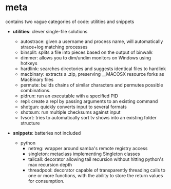 meta
==========
contains two vague categories of code: utilities and snippets

* __utilities__: clever single-file solutions
  * autostrace: given a username and process name, will automatically strace+log matching processes
  * binsplit: splits a file into pieces based on the output of binwalk
  * dimmer: allows you to dim/undim monitors on Windows using hotkeys
  * hardlink: searches directories and suggests identical files to hardlink
  * macbinary: extracts a .zip, preserving \_\_MACOSX resource forks as MacBinary files
  * permute: builds chains of similar characters and permutes possible combinations.
  * pidrun: run an executable with a specified PID
  * repl: create a repl by passing arguments to an existing command
  * shotgun: quickly converts input to several formats
  * shotsum: run multiple checksums against input
  * tvsort: tries to automatically sort tv shows into an existing folder structure

* __snippets__: batteries not included
  * python
     * netreg: wrapper around samba's remote registry access
     * singleton: metaclass implementing Singleton classes
     * tailcall: decorator allowing tail recursion without hitting python's max recursion depth
     * threadpool: decorator capable of transparently threading calls to one or more functions, with the ability to store the return values for consumption.
